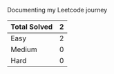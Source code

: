 Documenting my Leetcode journey


Total Solved  | 2
------------- | -------------
Easy  | 2
Medium  | 0
Hard  | 0
